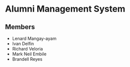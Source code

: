 # Alumni Management System

## Members
 - Lenard Mangay-ayam
 - Ivan Delfin
 - Richard Veloria 
 - Mark Neil Embile
 - Brandell Reyes
